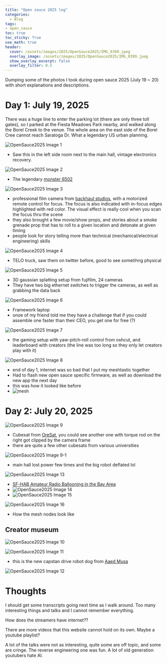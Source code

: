 ```yaml
---
title: "Open sauce 2025 log"
categories:
  - Blog
tags:
- open_sauce
toc: true
toc_sticky: True
use_math: true
header:
  cover: /assets/images/2025/OpenSauce2025/IMG_0399.jpeg
  overlay_image: /assets/images/2025/OpenSauce2025/IMG_0399.jpeg
  show_overlay_excerpt: false
  overlay_filter: 0.5
---
```



Dumping some of the photos I took during open sauce 2025 (July 19 ~ 20) with short explanations and descriptions.


# Day 1: July 19, 2025

There was a huge line to enter the parking lot (there are only three toll gates), so I parked at the Fiesta Meadows Park nearby, and walked along the Borel Creek to the venue. The whole area on the east side of the Borel Cree cannot reach Saratoga Dr. What a legendary US urban planning.

![OpenSauce2025 Image 1](/assets/images/2025/OpenSauce2025/IMG_0352.jpeg)
- Saw this in the left side room next to the main hall, vintage electronics recovery.

![OpenSauce2025 Image 2](/assets/images/2025/OpenSauce2025/IMG_0353.jpeg)
- The legendary [monster 6502](https://monster6502.com/)

![OpenSauce2025 Image 3](/assets/images/2025/OpenSauce2025/IMG_0358.jpeg)
- professional film camera from [backhaul studios](https://www.backhaul.us/studios), with a motorized remote control for focus. The focus is also indicated with in-focus edges highlighted with red color. The visual effect is really cool when you scan the focus thru the scene
- they also brought a few movie/show props, and stories about a smoke grenade prop that has to roll to a given location and detonate at given timing
- people look for story telling more than technical (mechanical/electrical engineering) skills

![OpenSauce2025 Image 4](/assets/images/2025/OpenSauce2025/IMG_0363.jpeg)
- TELO truck, saw them on twitter before, good to see sometihng physical


![OpenSauce2025 Image 5](/assets/images/2025/OpenSauce2025/IMG_0369.jpeg)
- 3D gaussian splatting setup from fujifilm, 24 cameras
- They have two big ethernet switches to trigger the cameras, as well as grabbing the data back


![OpenSauce2025 Image 6](/assets/images/2025/OpenSauce2025/IMG_0380.jpeg)
- Framework laptop
- onoe of my friend told me they have a challenge that if you could assemble one faster than their CEO, you get one for free (?)


![OpenSauce2025 Image 7](/assets/images/2025/OpenSauce2025/IMG_0390.jpeg)
- the gaming setup with yaw-pitch-roll control from oshcut, and leaderboard with creators (the line was too long so they only let creators play with it)



![OpenSauce2025 Image 8](/assets/images/2025/OpenSauce2025/IMG_0393.JPG)
- end of day 1, internet was so bad that I put my meshtastic together
- Had to flash new open sauce specific firmware, as well as download the new app the next day
- this was how it looked like before
- ![mesh](/assets/images/2025/OpenSauce2025/IMG_0392.jpeg)


# Day 2: July 20, 2025

![OpenSauce2025 Image 9](/assets/images/2025/OpenSauce2025/IMG_0397.jpeg)
- Cubesat from [OreSat](https://www.oresat.org/), you could see another one with torque rod on the right got clipped by the camera frame
- there are quite a few other cubesats from various universities

![OpenSauce2025 Image 9-1](/assets/images/2025/OpenSauce2025/IMG_0399.jpeg)
- main hall lost power few times and the big robot deflated lol

![OpenSauce2025 Image 13](/assets/images/2025/OpenSauce2025/IMG_0403.jpeg)
- [SF-HAB Amateur Radio Ballooning in the Bay Area](https://sf-hab.org/)
- ![OpenSauce2025 Image 14](/assets/images/2025/OpenSauce2025/IMG_0404.jpeg)
- ![OpenSauce2025 Image 15](/assets/images/2025/OpenSauce2025/IMG_0406.jpeg)

![OpenSauce2025 Image 16](/assets/images/2025/OpenSauce2025/IMG_0407.PNG)
- How the mesh nodes look like

## Creator museum
![OpenSauce2025 Image 10](/assets/images/2025/OpenSauce2025/IMG_0400.jpeg)

![OpenSauce2025 Image 11](/assets/images/2025/OpenSauce2025/IMG_0401.jpeg)
- this is the new capstan drive robot dog from [Aaed Musa](https://www.youtube.com/@aaedmusa)

![OpenSauce2025 Image 12](/assets/images/2025/OpenSauce2025/IMG_0402.jpeg)


# Thoughts

I should get some transcripts going next time as I walk around. Too many interesting things and talks and I cannot remember everything.

How does the streamers have internet??

There are more videos that this website cannot hold on its own. Maybe a youtube playlist?

A lot of the talks were not as interesting, quite some are off topic, and some are cringe. The reverse engineering one was fun. A lot of old generation youtubers hate AI.

